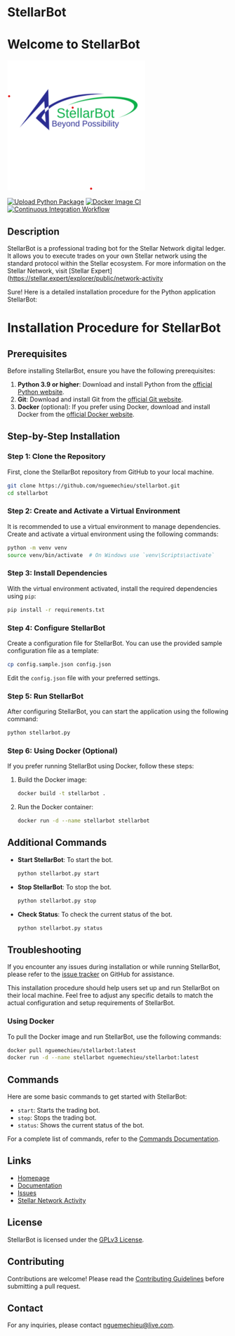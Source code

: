 # StellarBot


# Welcome to StellarBot
![stellarbot](/src/images/stellarbot.png)

[![Upload Python Package](https://github.com/nguemechieu/stellarbot/actions/workflows/python-publish.yml/badge.svg)](https://github.com/nguemechieu/stellarbot/actions/workflows/python-publish.yml)
[![Docker Image CI](https://github.com/nguemechieu/stellarbot/actions/workflows/docker-image.yml/badge.svg)](https://github.com/nguemechieu/stellarbot/actions/workflows/docker-image.yml)
[![Continuous Integration Workflow](https://github.com/nguemechieu/stellarbot/actions/workflows/continuous-integration-workflow.yml/badge.svg)](https://github.com/nguemechieu/stellarbot/actions/workflows/continuous-integration/workflow.yml)

## Description

StellarBot is a professional trading bot for the Stellar Network digital ledger. It allows you to execute trades on your own Stellar network using the standard protocol within the Stellar ecosystem. For more information on the Stellar Network, visit [Stellar Expert](https://stellar.expert/explorer/public/network-activity

Sure! Here is a detailed installation procedure for the Python application StellarBot:

# Installation Procedure for StellarBot

## Prerequisites

Before installing StellarBot, ensure you have the following prerequisites:

1. **Python 3.9 or higher**: Download and install Python from the [official Python website](https://www.python.org/downloads/).
2. **Git**: Download and install Git from the [official Git website](https://git-scm.com/downloads).
3. **Docker** (optional): If you prefer using Docker, download and install Docker from the [official Docker website](https://www.docker.com/get-started).

## Step-by-Step Installation

### Step 1: Clone the Repository

First, clone the StellarBot repository from GitHub to your local machine.

```bash
git clone https://github.com/nguemechieu/stellarbot.git
cd stellarbot
```

### Step 2: Create and Activate a Virtual Environment

It is recommended to use a virtual environment to manage dependencies. Create and activate a virtual environment using the following commands:

```bash
python -m venv venv
source venv/bin/activate  # On Windows use `venv\Scripts\activate`
```

### Step 3: Install Dependencies

With the virtual environment activated, install the required dependencies using `pip`:

```bash
pip install -r requirements.txt
```

### Step 4: Configure StellarBot

Create a configuration file for StellarBot. You can use the provided sample configuration file as a template:

```bash
cp config.sample.json config.json
```

Edit the `config.json` file with your preferred settings.

### Step 5: Run StellarBot

After configuring StellarBot, you can start the application using the following command:

```bash
python stellarbot.py
```

### Step 6: Using Docker (Optional)

If you prefer running StellarBot using Docker, follow these steps:

1. Build the Docker image:

    ```bash
    docker build -t stellarbot .
    ```

2. Run the Docker container:

    ```bash
    docker run -d --name stellarbot stellarbot
    ```

## Additional Commands

- **Start StellarBot**: To start the bot.
  ```bash
  python stellarbot.py start
  ```

- **Stop StellarBot**: To stop the bot.
  ```bash
  python stellarbot.py stop
  ```

- **Check Status**: To check the current status of the bot.
  ```bash
  python stellarbot.py status
  ```

## Troubleshooting

If you encounter any issues during installation or while running StellarBot, please refer to the [issue tracker](https://github.com/nguemechieu/stellarbot/issues) on GitHub for assistance.



This installation procedure should help users set up and run StellarBot on their local machine. Feel free to adjust any specific details to match the actual configuration and setup requirements of StellarBot.

### Using Docker

To pull the Docker image and run StellarBot, use the following commands:

```sh
docker pull nguemechieu/stellarbot:latest
docker run -d --name stellarbot nguemechieu/stellarbot:latest
```

## Commands

Here are some basic commands to get started with StellarBot:

- `start`: Starts the trading bot.
- `stop`: Stops the trading bot.
- `status`: Shows the current status of the bot.

For a complete list of commands, refer to the [Commands Documentation](docs/commands.md).

## Links

- [Homepage](https://github.com/nguemechieu/stellarbot)
- [Documentation](docs/README.md)
- [Issues](https://github.com/nguemechieu/stellarbot/issues)
- [Stellar Network Activity](https://stellar.expert/explorer/public/network-activity)

## License

StellarBot is licensed under the [GPLv3 License](LICENSE).

## Contributing

Contributions are welcome! Please read the [Contributing Guidelines](CONTRIBUTING.md) before submitting a pull request.

## Contact

For any inquiries, please contact [nguemechieu@live.com](mailto:nguemechieu@live.com).
